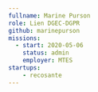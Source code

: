 ```yaml
---
fullname: Marine Purson
role: Lien DGEC-DGPR
github: marinepurson
missions:
  - start: 2020-05-06
    status: admin
    employer: MTES
startups:
    - recosante
---
```

